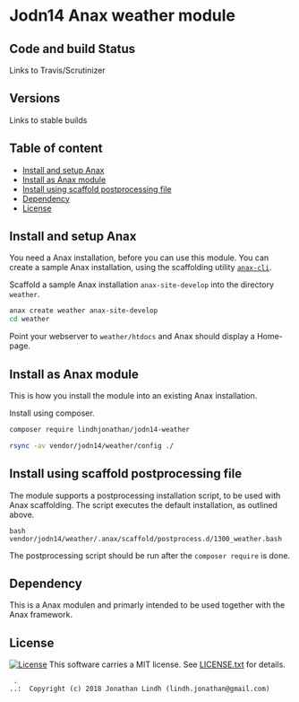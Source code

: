 Jodn14 Anax weather module
==================================

Code and build Status
----------------------------------
Links to Travis/Scrutinizer

Versions
-----------------------------------
Links to stable builds


Table of content
------------------------------------

 * [Install and setup Anax](#Install-and-setup-Anax)
 * [Install as Anax module](#Install-as-Anax-module)
 * [Install using scaffold postprocessing file](#Install-using-scaffold-postprocessing-file)
 * [Dependency](#Dependency)
 * [License](#License)

Install and setup Anax
------------------------------------

You need a Anax installation, before you can use this module. You can create a sample Anax installation, using the scaffolding utility [`anax-cli`](https://github.com/canax/anax-cli).

Scaffold a sample Anax installation `anax-site-develop` into the directory `weather`.

```bash
anax create weather anax-site-develop
cd weather
```

Point your webserver to `weather/htdocs` and Anax should display a Home-page.

Install as Anax module
------------------------------------

This is how you install the module into an existing Anax installation.

Install using composer.

```bash
composer require lindhjonathan/jodn14-weather
```

```bash
rsync -av vendor/jodn14/weather/config ./
```


Install using scaffold postprocessing file
------------------------------------

The module supports a postprocessing installation script, to be used with Anax scaffolding. The script executes the default installation, as outlined above.

```text
bash vendor/jodn14/weather/.anax/scaffold/postprocess.d/1300_weather.bash
```

The postprocessing script should be run after the `composer require` is done.

Dependency
------------------

This is a Anax modulen and primarly intended to be used together with the Anax framework.

License
------------------
[![License](https://poser.pugx.org/chai17/weather/license)](https://packagist.org/packages/lindhjonathan/jodn14-weather)
This software carries a MIT license. See [LICENSE.txt](LICENSE.txt) for details.

```
 .  
..:  Copyright (c) 2018 Jonathan Lindh (lindh.jonathan@gmail.com)
```
